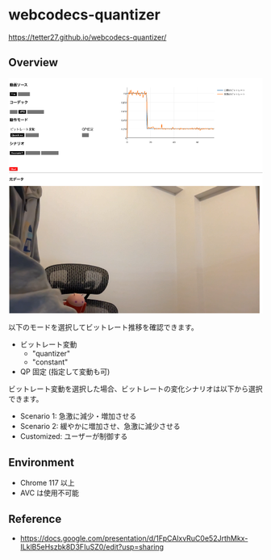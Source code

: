 # webcodecs-quantizer

https://tetter27.github.io/webcodecs-quantizer/

## Overview
![](/img/ui.png)

以下のモードを選択してビットレート推移を確認できます。
- ビットレート変動
  - "quantizer"
  - "constant"
- QP 固定 (指定して変動も可)

ビットレート変動を選択した場合、ビットレートの変化シナリオは以下から選択できます。
- Scenario 1: 急激に減少・増加させる
- Scenario 2: 緩やかに増加させ、急激に減少させる
- Customized: ユーザーが制御する

## Environment
- Chrome 117 以上
- AVC は使用不可能

## Reference
- https://docs.google.com/presentation/d/1FpCAlxvRuC0e52JrthMkx-ILklB5eHszbk8D3FIuSZ0/edit?usp=sharing